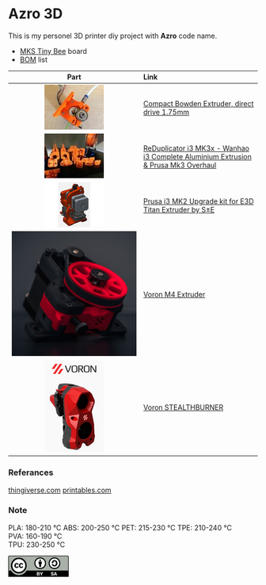 # Azro 3D

This is my personel 3D printer diy project with **Azro** code name.

- [MKS Tiny Bee](https://github.com/makerbase-mks/MKS-TinyBee) board
- [BOM](bom.md) list


| Part                                   | Link                                                                                     |
|:--------------------------------------:|:---------------------------------------------------------------------------------------- |
| ![.](images/image_6_preview_featured.jpg) | [Compact Bowden Extruder, direct drive 1.75mm](https://www.thingiverse.com/thing:275593) |
| ![.](images/Parts.jpg) | [ReDuplicator i3 MK3x - Wanhao i3 Complete Aluminium Extrusion & Prusa Mk3 Overhaul](https://www.thingiverse.com/thing:2686588) |
| ![.](images/header.jpg) | [Prusa i3 MK2 Upgrade kit for E3D Titan Extruder by S±E](https://www.thingiverse.com/thing:2065461) |
| ![.](images/IMG_00012.JPG) | [Voron M4 Extruder](https://vorondesign.com/voron_m4) |
| ![.](images/Screenshot%20from%202022-10-09%2013-34-10.png) | [Voron STEALTHBURNER](https://vorondesign.com/voron_stealthburner) |




### Referances
[thingiverse.com](https://www.thingiverse.com/thing:5140212/files)
[printables.com](https://www.printables.com/model/87242-me-mini-3d-printer/files)

### Note
PLA: 180-210 °C
ABS: 200-250 °C
PET: 215-230 °C
TPE: 210-240 °C  
PVA: 160-190 °C  
TPU: 230-250 °C

![Creative Commons](images/cc.svg)